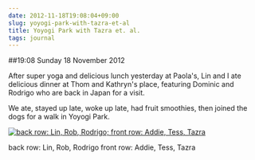 ```yaml
---
date: 2012-11-18T19:08:04+09:00
slug: yoyogi-park-with-tazra-et-al
title: Yoyogi Park with Tazra et. al.
tags: journal
---
```


##19:08 Sunday 18 November 2012

After super yoga and delicious lunch yesterday at Paola's, Lin and I ate delicious dinner at Thom and Kathryn's place, featuring Dominic and Rodrigo who are back in Japan for a visit.

We ate, stayed up late, woke up late, had fruit smoothies, then joined the dogs for a walk in Yoyogi Park.

[![back row: Lin, Rob, Rodrigo; front row: Addie, Tess, Tazra](/images/2012/11/photo.jpg)](/images/2012/11/photo.jpg)

back row: Lin, Rob, Rodrigo
front row: Addie, Tess, Tazra


